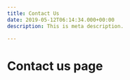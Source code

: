 ```yaml
---
title: Contact Us
date: 2019-05-12T06:14:34.000+00:00
description: This is meta description.

---
```

# Contact us page